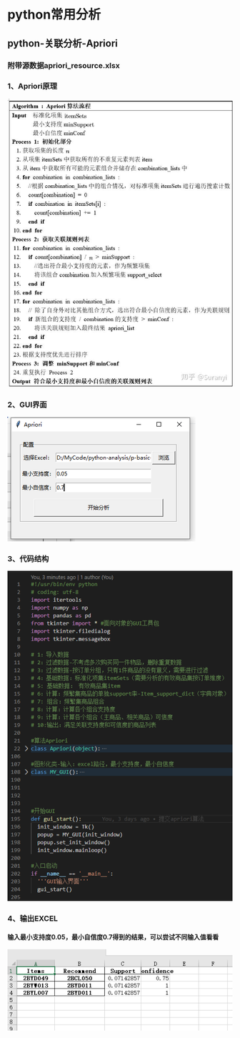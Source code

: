# python常用分析
## python-关联分析-Apriori
### 附带源数据apriori_resource.xlsx
### 1、Apriori原理
![](https://github.com//songsunny00/python-analysis/blob/master/p-basic-examples/Apriori/IMG/RULE.jpg?raw=true)  
### 2、GUI界面
![](https://github.com//songsunny00/python-analysis/blob/master/p-basic-examples/Apriori/IMG/GUI.png?raw=true)  
### 3、代码结构
![](https://github.com//songsunny00/python-analysis/blob/master/p-basic-examples/Apriori/IMG/CODE.png?raw=true)  
### 4、输出EXCEL
#### 输入最小支持度0.05，最小自信度0.7得到的结果，可以尝试不同输入值看看
![](https://github.com//songsunny00/python-analysis/blob/master/p-basic-examples/Apriori/IMG/RESULT.png?raw=true)  

